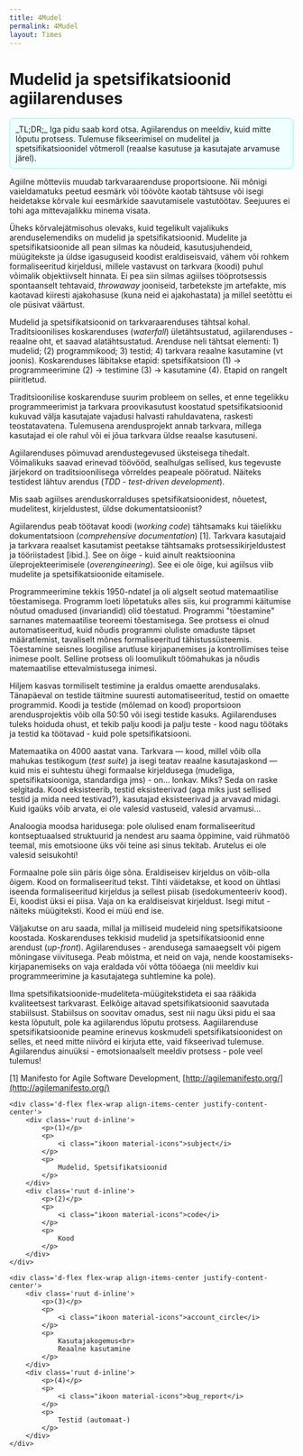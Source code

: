 ```yaml
---
title: 4Mudel
permalink: 4Mudel
layout: Times
---
```


# Mudelid ja spetsifikatsioonid agiilarenduses

<p class='tldr' style='border-radius: 8px;
  padding: 10px;
  border: 1px solid Aquamarine;
  background-color: Azure;'>
_TL;DR;_ Iga pidu saab kord otsa. Agiilarendus on meeldiv, kuid mitte lõputu protsess. Tulemuse fikseerimisel on mudelitel ja spetsifikatsioonidel võtmeroll (reaalse kasutuse ja kasutajate arvamuse järel).
</p>

Agiilne mõtteviis muudab tarkvaraarenduse proportsioone. Nii mõnigi vaieldamatuks peetud eesmärk või töövõte kaotab tähtsuse või isegi heidetakse kõrvale kui eesmärkide saavutamisele vastutöötav. Seejuures ei tohi aga mittevajalikku minema visata.

Üheks kõrvalejätmisohus olevaks, kuid tegelikult vajalikuks arenduselemendiks on mudelid ja spetsifikatsioonid. Mudelite ja spetsifikatsioonide all pean silmas ka nõudeid, kasutusjuhendeid, müügitekste ja üldse igasuguseid koodist eraldiseisvaid, vähem või rohkem formaliseeritud kirjeldusi, millele vastavust on tarkvara (koodi) puhul võimalik objektiivselt hinnata. Ei pea siin silmas agiilses tööprotsessis spontaanselt tehtavaid, _throwaway_ jooniseid, tarbetekste jm artefakte, mis kaotavad kiiresti ajakohasuse (kuna neid ei ajakohastata) ja millel seetõttu ei ole püsivat väärtust.

Mudelid ja spetsifikatsioonid on tarkvaraarenduses tähtsal kohal. Traditsioonilises koskarenduses  (_waterfall_) ületähtsustatud, agiilarenduses - reaalne oht, et saavad alatähtsustatud. Arenduse neli tähtsat elementi: 1) mudelid; (2) programmikood; 3) testid; 4) tarkvara reaalne kasutamine (vt joonis). Koskarenduses läbitakse etapid: spetsifikatsioon (1) &rarr; programmeerimine (2) &rarr; testimine (3) &rarr; kasutamine (4). Etapid on rangelt piiritletud.

Traditsioonilise koskarenduse suurim probleem on selles, et enne tegelikku programmeerimist ja tarkvara proovikasutust koostatud spetsifikatsioonid kukuvad välja kasutajate vajadusi halvasti rahuldavatena, raskesti teostatavatena. Tulemusena arendusprojekt annab tarkvara, millega kasutajad ei ole rahul või ei jõua tarkvara üldse reaalse kasutuseni. 

Agiilarenduses põimuvad arendustegevused üksteisega tihedalt. Võimalikuks saavad erinevad töövööd, sealhulgas sellised, kus tegevuste järjekord on traditsioonilisega võrreldes peapeale pööratud. Näiteks testidest lähtuv arendus (_TDD - test-driven development_).

 Mis saab agiilses arenduskorralduses spetsifikatsioonidest, nõuetest, mudelitest, kirjeldustest, üldse dokumentatsioonist?

Agiilarendus peab töötavat koodi (_working code_) tähtsamaks kui täielikku dokumentatsioon (_comprehensive documentation_) [1]. Tarkvara kasutajaid ja tarkvara reaalset kasutamist peetakse tähtsamaks protsessikirjeldustest ja tööriistadest [ibid.]. See on õige - kuid ainult reaktsioonina üleprojekteerimisele (_overengineering_). See ei ole õige, kui agiilsus viib mudelite ja spetsifikatsioonide eitamisele.

Programmeerimine tekkis 1950-ndatel ja oli algselt seotud matemaatilise tõestamisega. Programm loeti lõpetatuks alles siis, kui programmi käitumise nõutud omadused (invariandid) olid tõestatud. Programmi "tõestamine" sarnanes matemaatilise teoreemi tõestamisega. See protsess ei olnud automatiseeritud, kuid nõudis programmi oluliste omaduste täpset määratlemist, tavaliselt mõnes formaliseeritud tähistussüsteemis. Tõestamine seisnes loogilise arutluse kirjapanemises ja kontrollimises teise inimese poolt. Selline protsess oli loomulikult  töömahukas ja nõudis matemaatilise ettevalmistusega inimesi.

Hiljem kasvas tormiliselt testimine ja eraldus omaette arendusalaks. Tänapäeval on testide täitmine suuresti automatiseeritud, testid on omaette programmid. Koodi ja testide (mõlemad on kood) proportsioon arendusprojektis võib olla 50:50 või isegi testide kasuks. Agiilarenduses tuleks hoiduda ohust, et tekib palju koodi ja palju teste - kood nagu töötaks ja testid ka töötavad - kuid pole spetsifikatsiooni.

Matemaatika on 4000 aastat vana. Tarkvara &mdash; kood, millel võib olla mahukas testikogum (_test suite_) ja isegi teatav reaalne kasutajaskond &mdash; kuid mis ei suhtestu ühegi formaalse kirjeldusega (mudeliga, spetsifikatsiooniga, standardiga jms) - on... lonkav. Miks? Seda on raske selgitada. Kood eksisteerib, testid eksisteerivad (aga miks just sellised testid ja mida need testivad?), kasutajad eksisteerivad ja arvavad midagi. Kuid igaüks võib arvata, ei ole valesid vastuseid, valesid arvamusi... 

Analoogia moodsa haridusega: pole olulised enam formaliseeritud kontseptuaalsed struktuurid ja nendest aru saama õppimine, vaid rühmatöö teemal, mis emotsioone üks või teine asi sinus tekitab. Arutelus ei ole valesid seisukohti!

Formaalne pole siin päris õige sõna. Eraldiseisev kirjeldus on võib-olla õigem. Kood on formaliseeritud tekst. Tihti väidetakse, et kood on ühtlasi iseenda formaliseeritud kirjeldus ja sellest piisab (isedokumenteeriv kood). Ei, koodist üksi ei piisa. Vaja on ka eraldiseisvat kirjeldust. Isegi mitut - näiteks müügiteksti. Kood ei müü end ise.

Väljakutse on aru saada, millal ja milliseid mudeleid ning spetsifikatsioone koostada. Koskarenduses tekkisid mudelid ja spetsifikatsioonid enne arendust (_up-front_). Agiilarenduses - arendusega samaaegselt või pigem mõningase viivitusega. Peab mõistma, et neid on vaja, nende koostamiseks-kirjapanemiseks on vaja eraldada või võtta tööaega (nii meeldiv kui programmeerimine ja kasutajatega suhtlemine ka pole).

Ilma spetsifikatsioonide-mudeliteta-müügitekstideta ei saa rääkida kvaliteetsest tarkvarast. Eelkõige aitavad spetsifikatsioonid saavutada stabiilsust. Stabiilsus on soovitav omadus, sest nii nagu üksi pidu ei saa kesta lõputult, pole ka agiilarendus lõputu protsess. Aagiilarenduse spetsifikatsioonide peamine erinevus koskmudeli spetsifikatsioonidest on selles, et need mitte niivõrd ei kirjuta ette, vaid fikseerivad tulemuse. Agiilarendus ainuüksi - emotsionaalselt meeldiv protsess - pole veel tulemus!

[1] Manifesto for Agile Software Development, [http://agilemanifesto.org/](http://agilemanifesto.org/) 

<style>
    .ruut {
        width: 20%;
        padding: 1rem;
        margin: 1rem 1rem;
        height: 8rem; 
        text-align: center;
        border-radius: 8px;
        border: 1px solid darkgrey;
    }

    .ikoon {
        font-family: 'Material Icons';
        font-size: 48px;
        color:darkgray;
    }
</style>

<div class='paan dialoog'>

    <div class='d-flex flex-wrap align-items-center justify-content-center'>
        <div class='ruut d-inline'>
            <p>(1)</p>
            <p>
                <i class="ikoon material-icons">subject</i>
            </p>
            <p>
                Mudelid, Spetsifikatsioonid
            </p>
        </div>
        <div class='ruut d-inline'>
            <p>(2)</p>
            <p>
                <i class="ikoon material-icons">code</i>
            </p>
            <p>
                Kood
            </p>
        </div>
    </div>

    <div class='d-flex flex-wrap align-items-center justify-content-center'>
        <div class='ruut d-inline'>
            <p>(3)</p>
            <p>
                <i class="ikoon material-icons">account_circle</i>
            </p>
            <p>
                Kasutajakogemus<br>
                Reaalne kasutamine
            </p>
        </div>
        <div class='ruut d-inline'>
            <p>(4)</p>
            <p>
                <i class="ikoon material-icons">bug_report</i>
            </p>
            <p>
                Testid (automaat-)
            </p>
        </div>
    </div>

</div>

